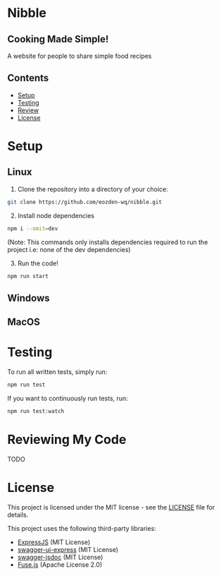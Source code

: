# Nibble

## Cooking Made Simple!

A website for people to share simple food recipes

## Contents

- [Setup](#setup)
- [Testing](#testing)
- [Review](#reviewing-my-code)
- [License](#license)

# Setup

## Linux

1. Clone the repository into a directory of your choice:

```bash
git clone https://github.com/eozden-wq/nibble.git
```

2. Install node dependencies

```bash
npm i --omit=dev
```
(Note: This commands only installs dependencies required to run the project i.e: none of the dev dependencies) 

3. Run the code!

```bash
npm run start
```

## Windows

## MacOS

# Testing

To run all written tests, simply run:

```bash
npm run test
```

If you want to continuously run tests, run:

```bash
npm run test:watch
```

# Reviewing My Code

TODO

# License

This project is licensed under the MIT license - see the [LICENSE](LICENSE) file for details.

This project uses the following third-party libraries:

- [ExpressJS](https://github.com/expressjs/express/blob/master/LICENSE) (MIT License)
- [swagger-ui-express](https://github.com/scottie1984/swagger-ui-express/blob/master/LICENSE) (MIT License)
- [swagger-jsdoc](https://github.com/Surnet/swagger-jsdoc/blob/master/LICENSE) (MIT License)
- [Fuse.js](https://github.com/krisk/Fuse/blob/main/LICENSE) (Apache License 2.0)